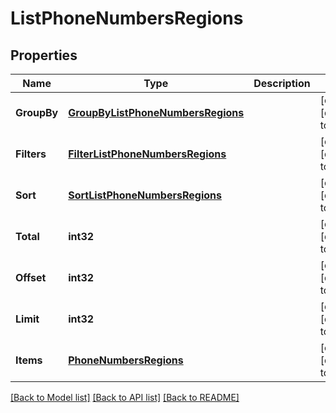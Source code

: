 # ListPhoneNumbersRegions

## Properties
Name | Type | Description | Notes
------------ | ------------- | ------------- | -------------
**GroupBy** | [**GroupByListPhoneNumbersRegions**](GroupByListPhoneNumbersRegions.md) |  | [optional] [default to null]
**Filters** | [**FilterListPhoneNumbersRegions**](FilterListPhoneNumbersRegions.md) |  | [optional] [default to null]
**Sort** | [**SortListPhoneNumbersRegions**](SortListPhoneNumbersRegions.md) |  | [optional] [default to null]
**Total** | **int32** |  | [optional] [default to null]
**Offset** | **int32** |  | [optional] [default to null]
**Limit** | **int32** |  | [optional] [default to null]
**Items** | [**PhoneNumbersRegions**](PhoneNumbersRegions.md) |  | [optional] [default to null]

[[Back to Model list]](../README.md#documentation-for-models) [[Back to API list]](../README.md#documentation-for-api-endpoints) [[Back to README]](../README.md)


